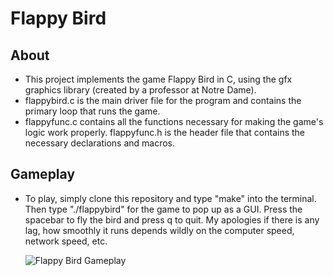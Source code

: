 # Flappy Bird

## About
- This project implements the game Flappy Bird in C, using the gfx graphics library (created by a professor at Notre Dame).
- flappybird.c is the main driver file for the program and contains the primary loop that runs the game.
- flappyfunc.c contains all the functions necessary for making the game's logic work properly. flappyfunc.h is the header file that contains the necessary declarations
  and macros.

## Gameplay
- To play, simply clone this repository and type "make" into the terminal. Then type "./flappybird" for the game to pop up as a GUI. 
  Press the spacebar to fly the bird and press q to quit. My apologies if there is any lag, how smoothly it runs depends wildly
  on the computer speed, network speed, etc.
  
  ![Flappy Bird Gameplay](C:\Users\colli\OneDrive\Pictures\Flappy.PNG "Flappy Bird Gameplay")
